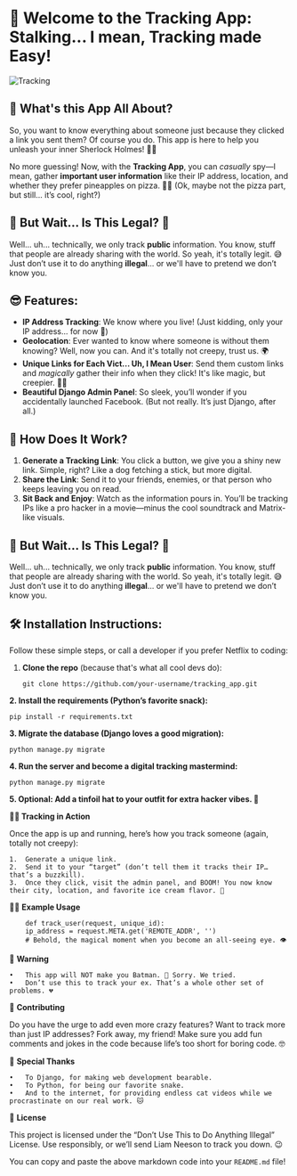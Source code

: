 # 🚀 Welcome to the **Tracking App**: Stalking... I mean, **Tracking** made Easy!

![Tracking](https://media.giphy.com/media/l41lVSYpEZzZ3yZcE/giphy.gif)

## 🤔 What's this App All About?
So, you want to know everything about someone just because they clicked a link you sent them? Of course you do. This app is here to help you unleash your inner Sherlock Holmes! 🕵️‍♂️

No more guessing! Now, with the **Tracking App**, you can *casually* spy—I mean, gather **important user information** like their IP address, location, and whether they prefer pineapples on pizza. 🍍🍕 (Ok, maybe not the pizza part, but still... it’s cool, right?)

## 🚨 But Wait... Is This Legal? 🤨
Well... uh... technically, we only track **public** information. You know, stuff that people are already sharing with the world. So yeah, it's totally legit. 😅 Just don’t use it to do anything **illegal**... or we'll have to pretend we don’t know you.


## 😎 Features:
- **IP Address Tracking**: We know where you live! (Just kidding, only your IP address... for now 👀)
- **Geolocation**: Ever wanted to know where someone is without them knowing? Well, now you can. And it's totally not creepy, trust us. 🌍
- **Unique Links for Each Vict... Uh, I Mean User**: Send them custom links and *magically* gather their info when they click! It's like magic, but creepier. 🎩✨
- **Beautiful Django Admin Panel**: So sleek, you’ll wonder if you accidentally launched Facebook. (But not really. It’s just Django, after all.)

## 🤯 How Does It Work?

1. **Generate a Tracking Link**: You click a button, we give you a shiny new link. Simple, right? Like a dog fetching a stick, but more digital.
2. **Share the Link**: Send it to your friends, enemies, or that person who keeps leaving you on read.
3. **Sit Back and Enjoy**: Watch as the information pours in. You’ll be tracking IPs like a pro hacker in a movie—minus the cool soundtrack and Matrix-like visuals.

## 🚨 But Wait... Is This Legal? 🤨
Well... uh... technically, we only track **public** information. You know, stuff that people are already sharing with the world. So yeah, it's totally legit. 😅 Just don’t use it to do anything **illegal**... or we'll have to pretend we don’t know you.

## 🛠️ Installation Instructions:
Follow these simple steps, or call a developer if you prefer Netflix to coding:

1. **Clone the repo** (because that's what all cool devs do):

   ```
   git clone https://github.com/your-username/tracking_app.git
   ```

**2. Install the requirements (Python’s favorite snack):**

   ```
   pip install -r requirements.txt

   ```

**3.	Migrate the database (Django loves a good migration):**


   ```
   python manage.py migrate

   ```


**4.	Run the server and become a digital tracking mastermind:**


   ```
   python manage.py migrate
   ```

**5.	Optional: Add a tinfoil hat to your outfit for extra hacker vibes. 🧢**


**🕵️‍♂️ Tracking in Action**

Once the app is up and running, here’s how you track someone (again, totally not creepy):

	1.	Generate a unique link.
	2.	Send it to your “target” (don’t tell them it tracks their IP… that’s a buzzkill).
	3.	Once they click, visit the admin panel, and BOOM! You now know their city, location, and favorite ice cream flavor. 🍦

🧑‍💻 **Example Usage**

```
    def track_user(request, unique_id):
    ip_address = request.META.get('REMOTE_ADDR', '')
    # Behold, the magical moment when you become an all-seeing eye. 👁️

```

🚨 **Warning**

	•	This app will NOT make you Batman. 🦇 Sorry. We tried.
	•	Don’t use this to track your ex. That’s a whole other set of problems. 💔

🎉 **Contributing**

Do you have the urge to add even more crazy features? Want to track more than just IP addresses? Fork away, my friend! Make sure you add fun comments and jokes in the code because life’s too short for boring code. 🤓

🙌 **Special Thanks**

	•	To Django, for making web development bearable.
	•	To Python, for being our favorite snake.
	•	And to the internet, for providing endless cat videos while we procrastinate on our real work. 🐱

📜 **License**

This project is licensed under the “Don’t Use This to Do Anything Illegal” License. Use responsibly, or we’ll send Liam Neeson to track you down. 😉

You can copy and paste the above markdown code into your `README.md` file!
